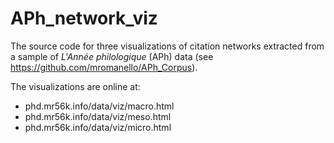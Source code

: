 APh_network_viz
===============

The source code for three visualizations of citation networks extracted from a sample of *L'Année philologique* (APh) data (see <https://github.com/mromanello/APh_Corpus>). 

The visualizations are online at:

* phd.mr56k.info/data/viz/macro.html
* phd.mr56k.info/data/viz/meso.html
* phd.mr56k.info/data/viz/micro.html